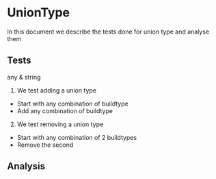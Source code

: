 # UnionType

In this document we describe the tests done for union type and analyse them

## Tests

any & string

1. We test adding a union type

- Start with any combination of buildtype
- Add any combination of buildtype

2. We test removing a union type

- Start with any combination of 2 buildtypes
- Remove the second

## Analysis
